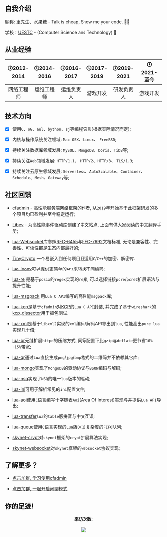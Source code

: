 ## 自我介绍

  昵称: 車先生、水果糖 - Talk is cheap, Show me your code. 👨‍🦱

  学校：[UESTC](https://www.uestc.edu.cn/) - (Computer Science and Technology) 🏫

## 从业经验

  |&#x1F554;2012-2014|&#x1F554;2014-2016 |&#x1F554;2016-2017|&#x1F554;2017-2019|&#x1F554;2019-2021|&#x1F554;2021-至今|
  | :-------------: |:-------------:|:-------------: | :-------------:|:-------------:|:-------------:|
  | 网络工程师 | 运维工程师 | 运维负责人 | 游戏开发 | 研发负责人 | 游戏开发 |

## 技术方向

  - [x] 使用`C`、`oG`、`aul`、`bython`、`sj`等编程语言(根据实际情况而定); 

  - [x] 内核与操作系统关注领域: `Mac OSX`、`Linux`、 `FreeBSD`;

  - [x] 持续关注数据库领域发展: `MySQL`、`MongoDB`、`Doris`、`TiDB`等;

  - [x] 持续关注`Web`领域发展: `HTTP/1.1`、 `HTTP/2`、`HTTP/3`、 `TLS/1.3`;

  - [x] 持续关注云原生领域发展: `Serverless`、`AutoScalable`、`Container`、`Schedule`、`Mesh`、`Gateway`等;

## 社区回馈

  * [cfadmin](https://cfadmin.cn/) - 高性能服务端网络框架的作者, 从`2019`年开始基于此框架研发的多个项目均已盈利并至今稳定运行;

  * [Libev](http://libev.cn/) - 为高性能事件驱动库创建了中文站点, 上面有供大家阅读的中文翻译手册;

  * [lua-Websocket](https://github.com/CandyMi/cfadmin/blob/master/lualib/protocol/websocket/protocol.lua)库参照[RFC-6455](https://datatracker.ietf.org/doc/rfc6455/?include_text=1)与[RFC-7692](https://datatracker.ietf.org/doc/rfc7692/?include_text=1)文档标准, 无论是兼容性、完善性、可读性都是生态内部最好的;

  * [TinyCrypto](https://github.com/CandyMi/tc) 一个易嵌入到任何项目且适用`C`/`C++`的加密、解密库.

  * [lua-iconv](https://github.com/CandyMi/lua-iconv)可以提供更简单的`API`来转换不同编码;
  
  * [lua-re](https://github.com/CandyMi/lua-re) 是基于`posix`的`regex`实现的`re`库, 可以选择链接`pcre`/`pcre2`扩展语法与提升性能;

  * [lua-msgpack](https://github.com/CandyMi/lua-msgpack) 用`Lua C API`编写的高性能`msgpack`库;

  * [lua-kcp](https://github.com/CandyMi/lua-kcp)是基于`cfadmin`对[KCP](https://github.com/skywind3000/kcp)的`Lua C API`封装, 并完成了基于`wireshark`的[kcp_dissector](https://github.com/CandyMi/kcp_dissector)用于抓包测试.

  * [lua-xml](https://github.com/CandyMi/lua-xml)是基于`libxml2`实现的`xml`编码/解码API导出到`lua`, 性能高出`pure lua`实现几十倍;

  * [lua-br](https://github.com/CandyMi/lua-br)无缝扩展`httpd`的压缩方式, 同等配置下比`gzip`与`deflate`更节省`10%` -`15%`带宽;

  * [lua-qr](https://github.com/CandyMi/lua-qr)通过`Lua`直接生成`png`/`jpg`/`bmp`格式的二维码并不依赖其它库;

  * [lua-mongo](https://github.com/CandyMi/mongo)实现了`MongoDB`的驱动协议与`BSON`编码与解码;

  * [lua-nsq](https://github.com/CandyMi/lua-nsq)实现了`NSQ`的唯一`lua`版本的驱动;

  * [lua-ini](https://github.com/CandyMi/lua-ini)可用于解析常见的`ini`配置文件;

  * [lua-aoi](https://github.com/CandyMi/aoi-c)使用`C`语言编写十字链表`Aoi`(Area Of Interest)实现与并提供`Lua API`导出;

  * [lua-transfer](https://gist.github.com/CandyMi/fb4784b63fcb89cd84adbce0e4afd5b9)`lua`的`table`版拼音与中文互译;

  * [lua-queue](https://gist.github.com/CandyMi/411bdfd798998eaa675bc84b0fee9d45)使用`C`语言实现的`Lua`版`O(1)`复杂度的`FIFO`队列;

  * [skynet-crypt](https://github.com/CandyMi/skynet-lua-crypt)对`skynet`框架的`crypt`扩展算法实现;

  * [skynet-websocket](https://github.com/CandyMi/skynet-lua-websocket)对`skynet`框架的`websocket`协议实现;

## 了解更多？

  * [点击加群, 学习使用cfadmin](https://qm.qq.com/cgi-bin/qm/qr?k=UmSWa5o3--Npz8YFDmcojt7ikJ3TjhoX&jump_from=webapi)

  * [点击加群, 一起开启闲聊模式](https://qm.qq.com/cgi-bin/qm/qr?k=fwiUiAVy1uYfxRng1syubX4l9E0WVatC&jump_from=webapi)


## 你的足迹!

<p align="center">
  <b>来访次数: </b>
  <br><br>
  <img src="https://profile-counter.glitch.me/CandyMi/count.svg"/>
</p>
